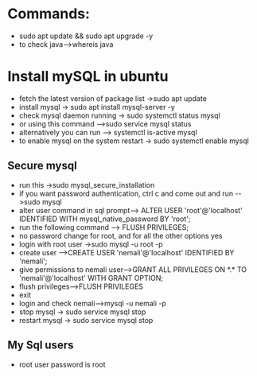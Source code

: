 <h1>Commands:</h1>
<ul>
  <li>sudo apt update && sudo apt upgrade -y</li>
  <li>to  check java-->whereis java</li> 
</ul>
<h1>Install mySQL in ubuntu</h1>
<ul>
  <li>fetch the latest version of package list ->sudo apt update</li>
  <li>install mysql -> sudo apt install mysql-server -y</li>
  <li>check mysql daemon running -> sudo systemctl status mysql</li>
  <li>or using this command -->sudo service mysql status</li>
  <li>alternatively you can run --> systemctl is-active mysql</li>
  <li>to enable mysql on the system restart -> sudo systemctl enable mysql</li>
</ul>
<h2>Secure mysql</h2>
<ul>
  <li>run this ->sudo mysql_secure_installation</li>
  <li>if you want password authentication, ctrl c and come out and run -->sudo mysql </li>
  <li>alter user command in sql prompt--> ALTER USER 'root'@'localhost' IDENTIFIED WITH mysql_native_password BY 'root';</li>
  <li>run the following command --> FLUSH PRIVILEGES;</li>
  <li>no password change for root, and for all the other options yes</li>
  <li>login with root user ->sudo mysql -u root -p</li>
  <li>create user -->CREATE USER 'nemali'@'localhost' IDENTIFIED BY 'nemali';</li>
  <li>give permissions to nemali user-->GRANT ALL PRIVILEGES ON *.* TO 'nemali'@'localhost' WITH GRANT OPTION;</li>
  <li>flush privileges-->FLUSH PRIVILEGES</li>
  <li>exit</li>
  <li>login and check nemali-->mysql -u nemali -p</li>
  <li>stop mysql -> sudo service mysql stop</li>
  <li>restart mysql -> sudo service mysql stop</li>
</ul>
<h2>My Sql users</h2>
<ul>
  <li>root user password is root</li>
</ul>
